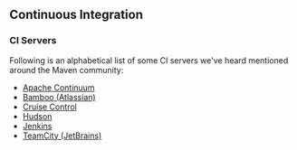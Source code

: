 ## Continuous Integration

### CI Servers

Following is an alphabetical list of some CI servers we've heard
mentioned around the Maven community:

-   [Apache Continuum](http://continuum.apache.org/)
-   [Bamboo (Atlassian)](http://www.atlassian.com/software/bamboo/)
-   [Cruise Control](http://cruisecontrol.sourceforge.net/)
-   [Hudson](https://hudson.dev.java.net)
-   [Jenkins](http://jenkins-ci.org/)
-   [TeamCity (JetBrains)](http://www.jetbrains.com/teamcity/)

